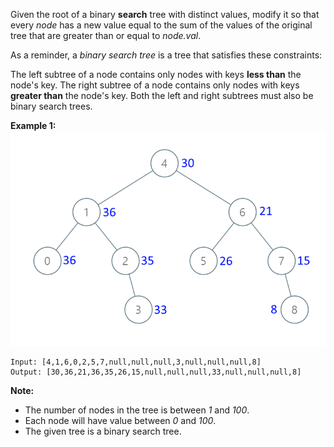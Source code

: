 Given the root of a binary **search** tree with distinct values, modify it so that every *node* has a new value equal to the sum of the values of the original tree that are greater than or equal to *node.val*.

As a reminder, a _binary search tree_ is a tree that satisfies these constraints:

The left subtree of a node contains only nodes with keys **less than** the node's key.
The right subtree of a node contains only nodes with keys **greater than** the node's key.
Both the left and right subtrees must also be binary search trees.

**Example 1:**
![](tree.png)
```
Input: [4,1,6,0,2,5,7,null,null,null,3,null,null,null,8]
Output: [30,36,21,36,35,26,15,null,null,null,33,null,null,null,8]
```

**Note:**
* The number of nodes in the tree is between *1* and *100*.
* Each node will have value between *0* and *100*.
* The given tree is a binary search tree.